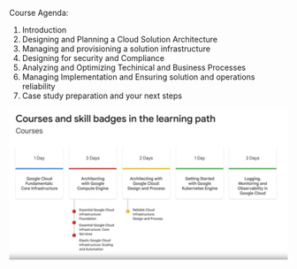 Course Agenda:

1. Introduction
2. Designing and Planning a Cloud Solution Architecture
3. Managing and provisioning a solution infrastructure
4. Designing for security and Compliance
5. Analyzing and Optimizing Techinical and Business Processes
6. Managing Implementation and Ensuring solution and operations reliability
7. Case study preparation and your next steps


![Alt text](Images/courses-skill-badges.jpg)